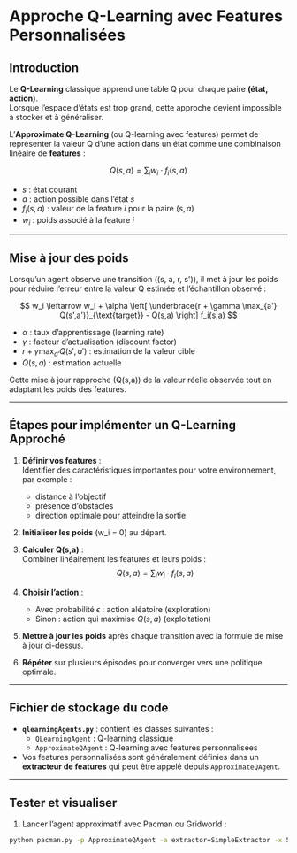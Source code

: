 # Approche Q-Learning avec Features Personnalisées

## Introduction

Le **Q-Learning** classique apprend une table Q pour chaque paire **(état, action)**.  
Lorsque l’espace d’états est trop grand, cette approche devient impossible à stocker et à généraliser.  

L’**Approximate Q-Learning** (ou Q-learning avec features) permet de représenter la valeur Q d’une action dans un état comme une combinaison linéaire de **features** :

$$
Q(s, a) = \sum_i w_i \cdot f_i(s, a)
$$

- $s$ : état courant  
- $a$ : action possible dans l’état $s$  
- $f_i(s, a)$ : valeur de la feature $i$ pour la paire $(s,a)$  
- $w_i$ : poids associé à la feature $i$
 

---

## Mise à jour des poids

Lorsqu’un agent observe une transition \((s, a, r, s')\), il met à jour les poids pour réduire l’erreur entre la valeur Q estimée et l’échantillon observé :

$$
w_i \leftarrow w_i + \alpha \left[ \underbrace{r + \gamma \max_{a'} Q(s',a')}_{\text{target}} - Q(s,a) \right] f_i(s,a)
$$

- $\alpha$ : taux d’apprentissage (learning rate)  
- $\gamma$ : facteur d’actualisation (discount factor)  
- $r + \gamma \max_{a'} Q(s',a')$ : estimation de la valeur cible  
- $Q(s,a)$ : estimation actuelle
 

Cette mise à jour rapproche \(Q(s,a)\) de la valeur réelle observée tout en adaptant les poids des features.

---

## Étapes pour implémenter un Q-Learning Approché

1. **Définir vos features** :  
   Identifier des caractéristiques importantes pour votre environnement, par exemple :  
   - distance à l’objectif  
   - présence d’obstacles  
   - direction optimale pour atteindre la sortie  

2. **Initialiser les poids** \(w_i = 0\) au départ.  

3. **Calculer Q(s,a)** :  
   Combiner linéairement les features et leurs poids :  
   $$
   Q(s, a) = \sum_i w_i \cdot f_i(s, a)
   $$

4. **Choisir l’action** :  
   - Avec probabilité $\epsilon$ : action aléatoire (exploration)  
   - Sinon : action qui maximise $Q(s,a)$ (exploitation)
 

5. **Mettre à jour les poids** après chaque transition avec la formule de mise à jour ci-dessus.

6. **Répéter** sur plusieurs épisodes pour converger vers une politique optimale.

---

## Fichier de stockage du code

- **`qlearningAgents.py`** : contient les classes suivantes :  
  - `QLearningAgent` : Q-learning classique  
  - `ApproximateQAgent` : Q-learning avec features personnalisées  
- Vos features personnalisées sont généralement définies dans un **extracteur de features** qui peut être appelé depuis `ApproximateQAgent`.

---

## Tester et visualiser

1. Lancer l’agent approximatif avec Pacman ou Gridworld :

```bash
python pacman.py -p ApproximateQAgent -a extractor=SimpleExtractor -x 50 -n 1000
